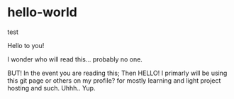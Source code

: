 # hello-world
test

Hello to you! 

I wonder who will read this... probably no one.

BUT! In the event you are reading this; Then HELLO!
I primarly will be using this git page or others on my profile? for mostly learning
and light project hosting and such.  Uhhh.. Yup.
